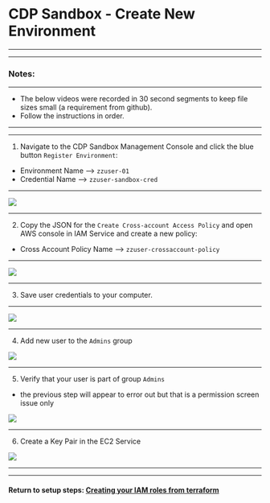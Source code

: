 #  CDP Sandbox - Create New Environment 

---
---
### Notes:
---

*  The below videos were recorded in 30 second segments to keep file sizes small (a requirement from github).
*  Follow the instructions in order.

---
---

1.  Navigate to the CDP Sandbox Management Console and click the blue button `Register Environment`:

*  Environment Name --> `zzuser-01`
*  Credential Name  --> `zzuser-sandbox-cred`

---

![](./images/createCDPenv-1.gif)

---


2.  Copy the JSON for the `Create Cross-account Access Policy` and open AWS console in IAM Service and create a new policy:

*  Cross Account Policy Name -->  `zzuser-crossaccount-policy`

---

![](./images/createXactPolicy.gif)

---

3. Save user credentials to your computer.

---

![](./images/saveCredLarge.gif)

---

4.  Add new user to the `Admins` group

![](./images/addUser2AdminsGroupLarge.gif)

---

5.  Verify that your user is part of group `Admins`

*  the previous step will appear to error out but that is a permission screen issue only

![](./images/verifyUserGroupLarge.gif)

---

6.  Create a Key Pair in the EC2 Service

![](./images/createKPlarge.gif)

---
---

####  Return to setup steps:  [Creating your IAM roles from terraform](https://github.com/tlepple/horizon-public/blob/master/aws_readme.md)

